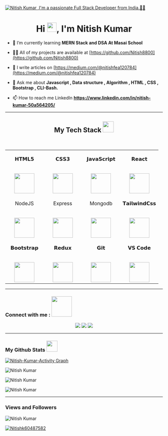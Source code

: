 [![Nitish Kumar ,I'm a passionate Full Stack Developer from India.🧑‍💻](https://pimp-my-readme.webapp.io/pimp-my-readme/wavy-banner?subtitle=I%27m%20a%20passionate%20Full%20Stack%20Web%20Developer.%F0%9F%A7%91%E2%80%8D%F0%9F%92%BB&title=Nitish%20Kumar%20)](https://www.linkedin.com/in/nitish-kumar-50a564205/)

<h1 align="center">Hi <img src="https://raw.githubusercontent.com/MartinHeinz/MartinHeinz/master/wave.gif" width="30px">, I'm Nitish Kumar</h1>

- 🌱 I’m currently learning **MERN Stack and DSA At Masai School**

- 👨‍💻 All of my projects are available at [https://github.com/Nitish8800](https://github.com/Nitish8800)

- 📝 I write articles on [https://medium.com/@nitishfea120784](https://medium.com/@nitishfea120784)

- 💬 Ask me about **Javascript , Data structure , Algorithm , HTML , CSS , Bootstrap , CLI-Bash.**

- 📫 How to reach me LinkedIn **https://www.linkedin.com/in/nitish-kumar-50a564205/**

<hr />

<h2 align="center" border="0">My Tech Stack <img src="https://camo.githubusercontent.com/beb64ff21c883e318e4f5db5231c2ba4175705bea1c9249e82a41ab375db4f75/68747470733a2f2f6d65646961322e67697068792e636f6d2f6d656469612f51737347456d706b79454f684243623765312f67697068792e6769663f6369643d656366303565343761306e336769316266716e74716d6f62386739616964316f796a327772336473336d67373030626c267269643d67697068792e676966" width="35"/></h2>

<br>

<table align="center">

<tbody>

<tr valign="top">

<td width="25%" align="center">

<span>𝗛𝗧𝗠𝗟𝟱</span><br><br>

<img height="64px" src="https://cdn.svgporn.com/logos/html-5.svg">

</td>

<td width="25%" align="center">

<span>𝗖𝗦𝗦𝟯</span><br><br>

<img height="64px" src="https://cdn.svgporn.com/logos/css-3.svg">

</td>

<td width="25%" align="center">

<span>𝗝𝗮𝘃𝗮𝗦𝗰𝗿𝗶𝗽𝘁</span><br><br>

<img height="64px" src="https://cdn.svgporn.com/logos/javascript.svg">

</td>

<td width="25%" align="center">

<span>𝗥𝗲𝗮𝗰𝘁</span><br><br>

<img height="64px" src="https://cdn.svgporn.com/logos/react.svg">

</td>

</tr>

<tr valign="top">

<td width="25%" align="center">

<span>NodeJS</span><br><br>

<img height="64px" src="https://cdn.svgporn.com/logos/nodejs.svg">

</td>

<td width="25%" align="center">

<span>Express</span><br><br>

<img height="64px" src="https://cdn.svgporn.com/logos/express.svg">

</td>

<td width="25%" align="center">

<span>Mongodb</span><br><br>

<img height="64px" src="https://cdn.svgporn.com/logos/mongodb.svg">

</td>

<td width="25%" align="center">

<span>𝗧𝗮𝗶𝗹𝘄𝗶𝗻𝗱𝗖𝘀𝘀</span><br><br>

<img height="64px" src="https://cdn.svgporn.com/logos/tailwindcss-icon.svg">

</td>

</tr>

<tr valign="top">

<td width="25%" align="center">

<span>𝗕𝗼𝗼𝘁𝘀𝘁𝗿𝗮𝗽</span><br><br>

<img height="64px" src="https://cdn.svgporn.com/logos/bootstrap.svg">

</td>

<td width="25%" align="center">

<span>𝗥𝗲𝗱𝘂𝘅</span><br><br>

<img height="64px" src="https://cdn.svgporn.com/logos/redux.svg">

</td>

<td width="25%" align="center">

<span>𝗚𝗶𝘁</span><br><br>

<img height="64px" src="https://cdn.svgporn.com/logos/git-icon.svg">

</td>

<td width="25%" align="center">

<span>𝗩𝗦 𝗖𝗼𝗱𝗲</span><br><br>

<img height="64px" src="https://cdn.svgporn.com/logos/visual-studio-code.svg">

</td>

</tr>

</tbody>

</table>
<hr>
<h3>Connect with me :  <img src="https://raw.githubusercontent.com/ShahriarShafin/ShahriarShafin/main/Assets/handshake.gif" width="65" /></h3>
<p align="center">
  <a href="https://www.linkedin.com/in/nitish-kumar-50a564205/"><img src="https://img.shields.io/badge/LinkedIn-0077B5?style=for-the-badge&logo=linkedin&logoColor=white"></a>
  <a href="https://twitter.com/Nitishk60487582"><img src="https://img.shields.io/badge/twitter-1c9ceb?style=for-the-badge&logo=twitter&logoColor=white"></a>
  <a href="https://www.instagram.com/_niku_7827/"><img src="https://img.shields.io/badge/instagram-d11b59?style=for-the-badge&logo=instagram&logoColor=white"></a>
</p>

<hr />
<h3>  My Github Stats <img src="https://camo.githubusercontent.com/f11b92476ee793cfe97f20e0564ab552bd9bd670179d7b6772c59bb4d3218ca6/68747470733a2f2f692e70696e696d672e636f6d2f6f726967696e616c732f36352f63342f66342f36356334663435323537316265313236316539633632336637646134383861632e676966" width="35"/></h3>
<a href="https://github.com/Nitish8800/github-readme-activity-graph"><img alt="Nitish-Kumar-Activity Graph" src="https://activity-graph.herokuapp.com/graph?username=Nitish8800&bg_color=0D1117&color=e8f4fd&line=f98c03&point=FFFFFF&hide_border=true" /></a>
<p><img align="center" src="https://github-readme-stats.vercel.app/api/top-langs?username=Nitish8800&show_icons=true&locale=en&layout=compact&theme=dark&ring=FFB19A&hide_border=true&currStreakNum=F6A085&fire=F6A085&currStreakLabel=F6A085" alt="Nitish Kumar" /></p>

<p><img align="center" src="https://github-readme-stats.vercel.app/api?username=Nitish8800&show_icons=true&locale=en&theme=dark&ring=FFB19A&hide_border=true&currStreakNum=F6A085&fire=F6A085&currStreakLabel=F6A085" alt="Nitish Kumar" /></p>

<p><img align="center" src="https://github-readme-streak-stats.herokuapp.com/?user=Nitish8800&theme=dark&ring=FFB19A&hide_border=true&currStreakNum=F6A085&fire=F6A085&currStreakLabel=F6A085" alt="Nitish Kumar" /></p>

<hr />

<h3> Views and Followers </h3>
<p align="left"> <img src="https://komarev.com/ghpvc/?username=Nitish8800&label=Profile%20views&color=0e75b6&style=flat" alt="Nitish Kumar" /> </p>

<p align=""> <a href="https://twitter.com/Nitishk60487582" target="blank"><img src="https://img.shields.io/twitter/follow/Nitishk60487582?logo=twitter&style=for-the-badge" alt="Nitishk60487582"/></a></p>
